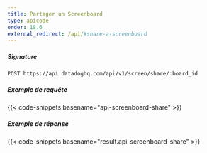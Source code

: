 ```yaml
---
title: Partager un Screenboard
type: apicode
order: 18.6
external_redirect: /api/#share-a-screenboard
---
```


##### Signature
`POST https://api.datadoghq.com/api/v1/screen/share/:board_id`
##### Exemple de requête
{{< code-snippets basename="api-screenboard-share" >}}
##### Exemple de réponse
{{< code-snippets basename="result.api-screenboard-share" >}}


